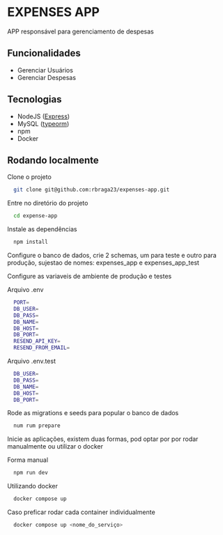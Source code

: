 # EXPENSES APP

APP responsável para gerenciamento de despesas

## Funcionalidades

- Gerenciar Usuários
- Gerenciar Despesas

## Tecnologias

- NodeJS ([Express](https://expressjs.com/))
- MySQL ([typeorm](https://typeorm.io/))
- npm
- Docker

## Rodando localmente

Clone o projeto

```bash
  git clone git@github.com:rbraga23/expenses-app.git
```

Entre no diretório do projeto

```bash
  cd expense-app
```

Instale as dependências

```bash
  npm install
```

Configure o banco de dados, crie 2 schemas, um para teste e outro para produção, sujestao de nomes: expenses_app e expenses_app_test

Configure as variaveis de ambiente de produção e testes

Arquivo .env

```bash
  PORT=
  DB_USER=
  DB_PASS=
  DB_NAME=
  DB_HOST=
  DB_PORT=
  RESEND_API_KEY=
  RESEND_FROM_EMAIL=
```

Arquivo .env.test

```bash
  DB_USER=
  DB_PASS=
  DB_NAME=
  DB_HOST=
  DB_PORT=
```

Rode as migrations e seeds para popular o banco de dados

```bash
  num rum prepare
```

Inicie as aplicações, existem duas formas, pod optar por por rodar manualmente ou utilizar o docker

Forma manual

```bash
  npm run dev
```

Utilizando docker

```bash
  docker compose up
```

Caso preficar rodar cada container individualmente

```bash
  docker compose up <nome_do_serviço>
```
